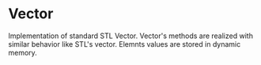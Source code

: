 # Vector
Implementation of standard STL Vector. 
Vector's methods are realized with similar behavior like STL's vector. Elemnts values are stored in dynamic memory.
